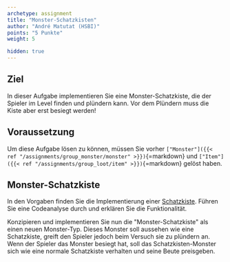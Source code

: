 ```yaml
---
archetype: assignment
title: "Monster-Schatzkisten"
author: "André Matutat (HSBI)"
points: "5 Punkte"
weight: 5

hidden: true
---
```


## Ziel

In dieser Aufgabe implementieren Sie eine Monster-Schatzkiste, die der Spieler im Level
finden und plündern kann. Vor dem Plündern muss die Kiste aber erst besiegt werden!

## Voraussetzung

Um diese Aufgabe lösen zu können, müssen Sie vorher
`["Monster"]({{< ref "/assignments/group_monster/monster" >}})`{=markdown} und
`["Item"]({{< ref "/assignments/group_loot/item" >}})`{=markdown} gelöst haben.

## Monster-Schatzkiste

In den Vorgaben finden Sie die Implementierung einer
[Schatzkiste](https://github.com/Programmiermethoden/Dungeon/blob/master/game/src/ecs/entities/Chest.java).
Führen Sie eine Codeanalyse durch und erklären Sie die Funktionalität.

Konzipieren und implementieren Sie nun die "Monster-Schatzkiste" als einen neuen
Monster-Typ. Dieses Monster soll aussehen wie eine Schatzkiste, greift den Spieler jedoch
beim Versuch sie zu plündern an. Wenn der Spieler das Monster besiegt hat, soll das
Schatzkisten-Monster sich wie eine normale Schatzkiste verhalten und seine Beute preisgeben.

